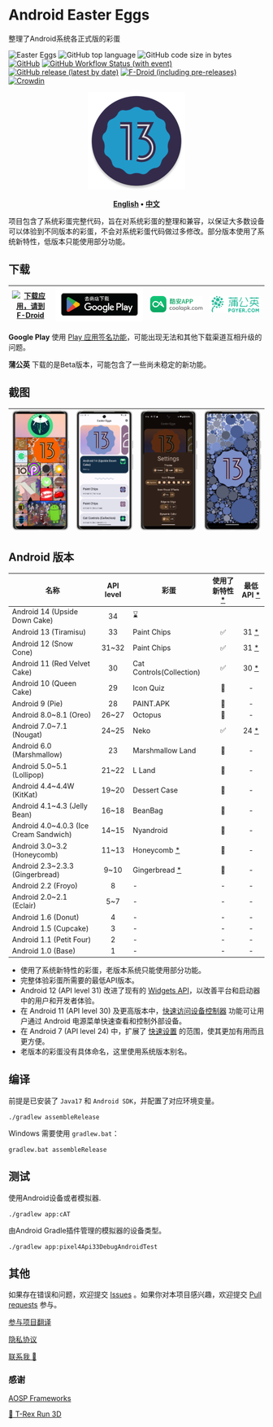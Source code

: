 # Android Easter Eggs

整理了Android系统各正式版的彩蛋

![Easter Eggs](https://img.shields.io/badge/Android-Easter%20Eggs-red?logo=android)
![GitHub top language](https://img.shields.io/github/languages/top/hushenghao/AndroidEasterEggs?logo=kotlin)
![GitHub code size in bytes](https://img.shields.io/github/languages/code-size/hushenghao/AndroidEasterEggs)
[![GitHub](https://img.shields.io/github/license/hushenghao/AndroidEasterEggs)](https://github.com/hushenghao/AndroidEasterEggs/blob/master/LICENSE)
[![GitHub Workflow Status (with event)](https://img.shields.io/github/actions/workflow/status/hushenghao/AndroidEasterEggs/buildRelease.yml)](https://github.com/hushenghao/AndroidEasterEggs/actions/workflows/buildRelease.yml)
[![GitHub release (latest by date)](https://img.shields.io/github/v/release/hushenghao/AndroidEasterEggs)](https://github.com/hushenghao/AndroidEasterEggs/releases)
[![F-Droid (including pre-releases)](https://img.shields.io/f-droid/v/com.dede.android_eggs)](https://f-droid.org/packages/com.dede.android_eggs/)
[![Crowdin](https://badges.crowdin.net/easter-eggs/localized.svg)](https://crowdin.com/project/easter-eggs)

<div align="center">

![logo](./images/ic_launcher_round.png)

**[English](./README.md) • [中文](./README_zh.md)**

</div>

项目包含了系统彩蛋完整代码，旨在对系统彩蛋的整理和兼容，以保证大多数设备可以体验到不同版本的彩蛋，不会对系统彩蛋代码做过多修改。部分版本使用了系统新特性，低版本只能使用部分功能。

## 下载

| [![下载应用，请到 F-Droid](https://fdroid.gitlab.io/artwork/badge/get-it-on-zh-cn.svg)](https://f-droid.org/packages/com.dede.android_eggs) | [![下载应用，请到 Google Play](./images/badge_playstore_fixpadding-zh.png)](https://play.google.com/store/apps/details?id=com.dede.android_eggs&utm_source=Github&pcampaignid=pcampaignidMKT-Other-global-all-co-prtnr-py-PartBadge-Mar2515-1) | [![下载应用，请到 CoolApk](./images/badge_coolapk.png)](https://www.coolapk.com/apk/com.dede.android_eggs) | [![Beta](./images/badge_pgyer.png)](https://www.pgyer.com/eggs) |
|--------------------------------------------------------------------------------------------------------------------------------------|-----------------------------------------------------------------------------------------------------------------------------------------------------------------------------------------------------------------------------------------|-----------------------------------------------------------------------------------------------------|-----------------------------------------------------------------|

**Google Play** 使用 [Play 应用签名功能](https://support.google.com/googleplay/android-developer/answer/9842756)，可能出现无法和其他下载渠道互相升级的问题。</br>

**蒲公英** 下载的是Beta版本，可能包含了一些尚未稳定的新功能。

## 截图

| ![](./fastlane/metadata/android/en-US/images/phoneScreenshots/1.png) | ![](./fastlane/metadata/android/en-US/images/phoneScreenshots/2.png) | ![](./fastlane/metadata/android/en-US/images/phoneScreenshots/3.png) | ![](./fastlane/metadata/android/en-US/images/phoneScreenshots/4.png) |
|----------------------------------------------------------------------|----------------------------------------------------------------------|----------------------------------------------------------------------|----------------------------------------------------------------------|

## Android 版本
| 名称                                     | API level | 彩蛋                            | 使用了新特性 [*](#id_new_features) | 最低 API [*](#id_full_egg_mini_api) |
|----------------------------------------|:---------:|-------------------------------|:----------------------------:|:---------------------------------:|
| Android 14 (Upside Down Cake)          |    34     | ⌛️                            |                              |                                   |
| Android 13 (Tiramisu)                  |    33     | Paint Chips                   |              ✅               |       31 [*](#id_android12)       |
| Android 12 (Snow Cone)                 |   31~32   | Paint Chips                   |              ✅               |       31 [*](#id_android12)       |
| Android 11 (Red Velvet Cake)           |    30     | Cat Controls(Collection)      |              ✅               |       30 [*](#id_android11)       |
| Android 10 (Queen Cake)                |    29     | Icon Quiz                     |              🚫              |                 -                 |
| Android 9 (Pie)                        |    28     | PAINT.APK                     |              🚫              |                 -                 |
| Android 8.0~8.1 (Oreo)                 |   26~27   | Octopus                       |              🚫              |                 -                 |
| Android 7.0~7.1 (Nougat)               |   24~25   | Neko                          |              ✅               |       24 [*](#id_android7)        |
| Android 6.0 (Marshmallow)              |    23     | Marshmallow Land              |              🚫              |                 -                 |
| Android 5.0~5.1 (Lollipop)             |   21~22   | L Land                        |              🚫              |                 -                 |
| Android 4.4~4.4W (KitKat)              |   19~20   | Dessert Case                  |              🚫              |                 -                 |
| Android 4.1~4.3 (Jelly Bean)           |   16~18   | BeanBag                       |              🚫              |                 -                 |
| Android 4.0~4.0.3 (Ice Cream Sandwich) |   14~15   | Nyandroid                     |              🚫              |                 -                 |
| Android 3.0~3.2 (Honeycomb)            |   11~13   | Honeycomb [*](#id_egg_name)   |              🚫              |                 -                 |
| Android 2.3~2.3.3 (Gingerbread)        |   9~10    | Gingerbread [*](#id_egg_name) |              🚫              |                 -                 |
| Android 2.2 (Froyo)                    |     8     | -                             |              -               |                 -                 |
| Android 2.0~2.1 (Eclair)               |    5~7    | -                             |              -               |                 -                 |
| Android 1.6 (Donut)                    |     4     | -                             |              -               |                 -                 |
| Android 1.5 (Cupcake)                  |     3     | -                             |              -               |                 -                 |
| Android 1.1 (Petit Four)               |     2     | -                             |              -               |                 -                 |
| Android 1.0 (Base)                     |     1     | -                             |              -               |                 -                 |

* <span id='id_new_features'>使用了系统新特性的彩蛋，老版本系统只能使用部分功能。</span>
* <span id='id_full_egg_mini_api'>完整体验彩蛋所需要的最低API版本。</span>
* <span id='id_android12'>Android 12 (API level 31) 改进了现有的 [Widgets API](https://developer.android.google.cn/about/versions/12/features/widgets?hl=zh-cn)，以改善平台和启动器中的用户和开发者体验。</span>
* <span id='id_android11'>在 Android 11 (API level 30) 及更高版本中，[快速访问设备控制器](https://developer.android.google.cn/guide/topics/ui/device-control?hl=zh-cn) 功能可让用户通过 Android 电源菜单快速查看和控制外部设备。</span>
* <span id='id_android7'>在 Android 7 (API level 24) 中，扩展了 [快速设置](https://developer.android.google.cn/about/versions/nougat/android-7.0?hl=zh-cn#tile_api) 的范围，使其更加有用而且更方便。</span>
* <span id='id_egg_name'>老版本的彩蛋没有具体命名，这里使用系统版本别名。</span>

## 编译

前提是已安装了 `Java17` 和 `Android SDK`，并配置了对应环境变量。

```shell
./gradlew assembleRelease
```

Windows 需要使用 `gradlew.bat`： 

```shell
gradlew.bat assembleRelease
```

## 测试

使用Android设备或者模拟器.
```shell
./gradlew app:cAT
```

由Android Gradle插件管理的模拟器的设备类型。

```shell
./gradlew app:pixel4Api33DebugAndroidTest
```

## 其他

如果存在错误和问题，欢迎提交 [Issues](https://github.com/hushenghao/AndroidEasterEggs/issues) 。如果你对本项目感兴趣，欢迎提交 [Pull requests](https://github.com/hushenghao/AndroidEasterEggs/pulls) 参与。

[参与项目翻译](https://crowdin.com/project/easter-eggs)

[隐私协议](https://github.com/hushenghao/AndroidEasterEggs/wiki/%E9%9A%90%E7%A7%81%E5%8D%8F%E8%AE%AE)

[联系我 📧](mailto:dede.hu@qq.com)

### 感谢
[AOSP Frameworks](https://github.com/aosp-mirror/platform_frameworks_base)

[🦖 T-Rex Run 3D](https://github.com/Priler/dino3d)
